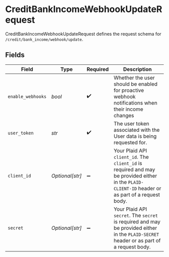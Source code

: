# CreditBankIncomeWebhookUpdateRequest

CreditBankIncomeWebhookUpdateRequest defines the request schema for `/credit/bank_income/webhook/update`.


## Fields

| Field                                                                                                                                            | Type                                                                                                                                             | Required                                                                                                                                         | Description                                                                                                                                      |
| ------------------------------------------------------------------------------------------------------------------------------------------------ | ------------------------------------------------------------------------------------------------------------------------------------------------ | ------------------------------------------------------------------------------------------------------------------------------------------------ | ------------------------------------------------------------------------------------------------------------------------------------------------ |
| `enable_webhooks`                                                                                                                                | *bool*                                                                                                                                           | :heavy_check_mark:                                                                                                                               | Whether the user should be enabled for proactive webhook notifications when their income changes                                                 |
| `user_token`                                                                                                                                     | *str*                                                                                                                                            | :heavy_check_mark:                                                                                                                               | The user token associated with the User data is being requested for.                                                                             |
| `client_id`                                                                                                                                      | *Optional[str]*                                                                                                                                  | :heavy_minus_sign:                                                                                                                               | Your Plaid API `client_id`. The `client_id` is required and may be provided either in the `PLAID-CLIENT-ID` header or as part of a request body. |
| `secret`                                                                                                                                         | *Optional[str]*                                                                                                                                  | :heavy_minus_sign:                                                                                                                               | Your Plaid API `secret`. The `secret` is required and may be provided either in the `PLAID-SECRET` header or as part of a request body.          |
